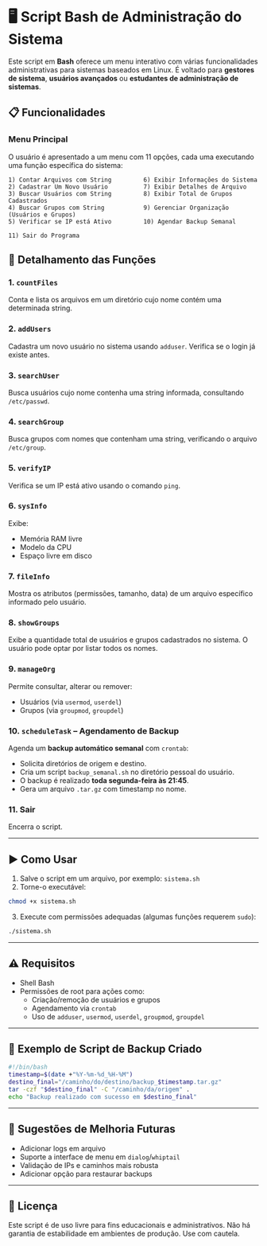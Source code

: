 # 🖥️ Script Bash de Administração do Sistema

Este script em **Bash** oferece um menu interativo com várias funcionalidades administrativas para sistemas baseados em Linux. É voltado para **gestores de sistema**, **usuários avançados** ou **estudantes de administração de sistemas**.

## 📋 Funcionalidades

### Menu Principal
O usuário é apresentado a um menu com 11 opções, cada uma executando uma função específica do sistema:

```
1) Contar Arquivos com String         6) Exibir Informações do Sistema
2) Cadastrar Um Novo Usuário          7) Exibir Detalhes de Arquivo
3) Buscar Usuários com String         8) Exibir Total de Grupos Cadastrados
4) Buscar Grupos com String           9) Gerenciar Organização (Usuários e Grupos)
5) Verificar se IP está Ativo         10) Agendar Backup Semanal
                                       
11) Sair do Programa
```

## 🔧 Detalhamento das Funções

### 1. `countFiles`
Conta e lista os arquivos em um diretório cujo nome contém uma determinada string.

### 2. `addUsers`
Cadastra um novo usuário no sistema usando `adduser`. Verifica se o login já existe antes.

### 3. `searchUser`
Busca usuários cujo nome contenha uma string informada, consultando `/etc/passwd`.

### 4. `searchGroup`
Busca grupos com nomes que contenham uma string, verificando o arquivo `/etc/group`.

### 5. `verifyIP`
Verifica se um IP está ativo usando o comando `ping`.

### 6. `sysInfo`
Exibe:
- Memória RAM livre
- Modelo da CPU
- Espaço livre em disco

### 7. `fileInfo`
Mostra os atributos (permissões, tamanho, data) de um arquivo específico informado pelo usuário.

### 8. `showGroups`
Exibe a quantidade total de usuários e grupos cadastrados no sistema. O usuário pode optar por listar todos os nomes.

### 9. `manageOrg`
Permite consultar, alterar ou remover:
- Usuários (via `usermod`, `userdel`)
- Grupos (via `groupmod`, `groupdel`)

### 10. `scheduleTask` – Agendamento de Backup
Agenda um **backup automático semanal** com `crontab`:
- Solicita diretórios de origem e destino.
- Cria um script `backup_semanal.sh` no diretório pessoal do usuário.
- O backup é realizado **toda segunda-feira às 21:45**.
- Gera um arquivo `.tar.gz` com timestamp no nome.

### 11. Sair
Encerra o script.

---

## ▶️ Como Usar

1. Salve o script em um arquivo, por exemplo: `sistema.sh`
2. Torne-o executável:

```bash
chmod +x sistema.sh
```

3. Execute com permissões adequadas (algumas funções requerem `sudo`):

```bash
./sistema.sh
```

---

## ⚠️ Requisitos

- Shell Bash
- Permissões de root para ações como:
  - Criação/remoção de usuários e grupos
  - Agendamento via `crontab`
  - Uso de `adduser`, `usermod`, `userdel`, `groupmod`, `groupdel`

---

## 📂 Exemplo de Script de Backup Criado

```bash
#!/bin/bash
timestamp=$(date +"%Y-%m-%d_%H-%M")
destino_final="/caminho/do/destino/backup_$timestamp.tar.gz"
tar -czf "$destino_final" -C "/caminho/da/origem" .
echo "Backup realizado com sucesso em $destino_final"
```

---

## 🧠 Sugestões de Melhoria Futuras

- Adicionar logs em arquivo
- Suporte a interface de menu em `dialog`/`whiptail`
- Validação de IPs e caminhos mais robusta
- Adicionar opção para restaurar backups

---

## 📜 Licença

Este script é de uso livre para fins educacionais e administrativos. Não há garantia de estabilidade em ambientes de produção. Use com cautela.
